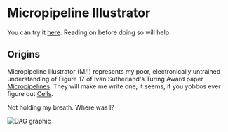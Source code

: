 # Micropipeline Illustrator

You can try it [here](https://kennytilton.github.io/micropipeline/). Reading on before doing so will help.

## Origins
Micropipeline Illustrator (M/I) represents my poor, electronically untrained understanding of Figure 17 of Ivan Sutherland's Turing Award paper [Micropipelines](https://dl.acm.org/citation.cfm?id=63532). They will make me write one, it seems, if you yobbos ever figure out [Cells](https://github.com/kennytilton/cells/wiki).

Not holding my breath. Where was I?

![DAG graphic](https://github.com/kennytilton/webmx/blob/master/cljs/webmx/resources/Directed_acyclic_graph.png) 

